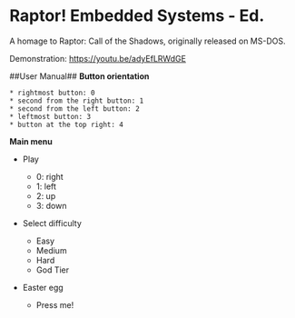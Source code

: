 # Raptor! Embedded Systems - Ed.
A homage to Raptor: Call of the Shadows, originally released on MS-DOS.

Demonstration: https://youtu.be/adyEfLRWdGE

##User Manual##
**Button orientation**

	* rightmost button: 0
	* second from the right button: 1
	* second from the left button: 2
	* leftmost button: 3
	* button at the top right: 4

**Main menu**

* Play
	* 0: right
	* 1: left
	* 2: up
	* 3: down

* Select difficulty
	* Easy
	* Medium
	* Hard
	* God Tier

* Easter egg
	* Press me!



